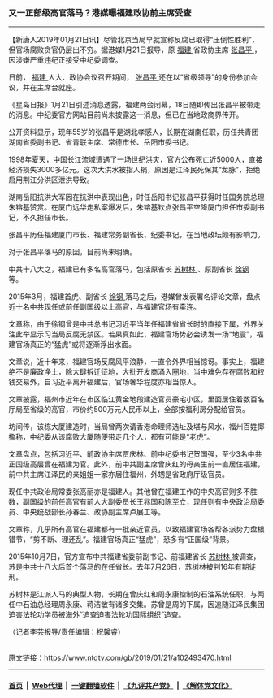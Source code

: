### 又一正部级高官落马？港媒曝福建政协前主席受查
------------------------

<div class="post_content">
 <p>
  【新唐人2019年01月21日讯】尽管北京当局早就宣称反腐已取得“压倒性胜利”，但官场腐败贪官仍层出不穷。据港媒1月21日报导，原
  <a href="https://www.ntdtv.com/gb/福建.htm">
   福建
  </a>
  省政协主席
  <a href="https://www.ntdtv.com/gb/张昌平.htm">
   张昌平
  </a>
  ，因涉嫌严重违纪正接受中纪委调查。
 </p>
 <p>
  日前，
  <a href="https://www.ntdtv.com/gb/福建.htm">
   福建
  </a>
  人大、政协会议召开期间，
  <a href="https://www.ntdtv.com/gb/张昌平.htm">
   张昌平
  </a>
  还在以“省级领导”的身份参加会议，并在主席台就座。
 </p>
 <p>
  《星岛日报》1月21日引述消息透露，福建两会闭幕，18日随即传出张昌平被带走的消息。中纪委官方网站目前尚未披露这一消息，但已在当地政商界传开。
 </p>
 <p>
  公开资料显示，现年55岁的张昌平是湖北孝感人，长期在湖南任职，历任共青团湖南省委副书记、省青联主席、常德市长、岳阳市委书记。
 </p>
 <p>
  1998年夏天，中国长江流域遭遇了一场世纪洪灾，官方公布死亡近5000人，直接经济损失3000多亿元。这次大洪水被指人祸，原因是江泽民死保其“龙脉”，拒绝启用荆江分洪区泄洪导致。
 </p>
 <p>
  湖南岳阳抗洪大军因在抗洪中表现出色，时任岳阳书记张昌平获得时任国务院总理朱镕基赞赏。在厦门远华走私案爆发后，朱镕基钦点张昌平空降厦门担任市委副书记，不久担任市长。
 </p>
 <p>
  张昌平历任福建厦门市长、福建常务副省长、纪委书记，在当地政坛颇有影响力。
 </p>
 <p>
  对于张昌平落马的原因，目前尚未明确。
 </p>
 <p>
  中共十八大之，福建已有多名高官落马，包括原省长
  <a href="https://www.ntdtv.com/gb/苏树林.htm">
   苏树林
  </a>
  、原副省长
  <a href="https://www.ntdtv.com/gb/徐钢.htm">
   徐钢
  </a>
  等。
 </p>
 <p>
  2015年3月，福建首虎、副省长
  <a href="https://www.ntdtv.com/gb/徐钢.htm">
   徐钢
  </a>
  落马之后，港媒曾发表署名评论文章，盘点近十名中共现任或前任副国级以上高官，与福建官场有牵连。
 </p>
 <p>
  文章称，由于徐钢曾是中共总书记习近平当年任福建省省长时的直接下属，外界关注此举显示习当局反腐无禁区。若果真如此，福建官场势必会诱发一场“地震”，福建官场真正的“猛虎”或将逐渐浮出水面。
 </p>
 <p>
  文章说，近十年来，福建官场反腐风平浪静，一直令外界相当惊讶。事实上，福建绝不是廉政净土，除大肆拆迁征地，大批开发商涌入圈地，当中难免存在腐败和权钱交易外，自习近平离开福建后，官场奢华程度亦相当惊人。
 </p>
 <p>
  文章披露，福州市近年在市区临江黄金地段建造官员豪宅小区，里面居住着数百名厅局至省级的高官，市价约500万元人民币以上，全部按福利房分配给官员。
 </p>
 <p>
  坊间传，该栋大厦建造时，当局曾两次请香港命理师选址及堪与风水，福州百姓揶揄称，中纪委从该腐败大厦随便带走几个人，都有可能是“老虎”。
 </p>
 <p>
  文章盘点，包括习近平、前政协主席贾庆林、前中纪委书记贺国强，至少3名中共正国级高层曾在福建为官。此外，前中共副主席曾庆红的母亲生前一直居住福建，前中共主席江泽民的亲姐姐一家亦居住福州，外甥是省政府厅级官员。
 </p>
 <p>
  现任中共政治局常委张高丽亦是福建人。其他曾在福建工作的中央高官则多不胜数，副国级的前任高官有前人大副委员长王兆国和陈至立，现任则有中央政治局委员、中央统战部长孙春兰、政协副主席卢展工等。
 </p>
 <p>
  文章称，几乎所有高官在福建都有一批亲近官员，以致福建官场各帮各派势力盘根错节，“剪不断、理还乱”。福建官场真正“猛虎”，恐多有“正国级”背景。
 </p>
 <p>
  2015年10月7日，官方宣布中共福建省委前副书记、前福建省长
  <a href="https://www.ntdtv.com/gb/苏树林.htm">
   苏树林
  </a>
  被调查，苏是中共十八大后首个落马的在任省长。去年7月26日，苏树林被判16年有期徒刑。
 </p>
 <p>
  苏树林是江派人马的典型人物，长期在曾庆红和周永康控制的石油系统任职，与两任中石油总经理周永康、蒋洁敏有诸多交集。苏曾是周的下属，因追随江泽民集团迫害法轮功学员被海外“追查迫害法轮功国际组织”追查。
 </p>
 <p>
  （记者李芸报导/责任编辑：祝馨睿）
 </p>
 <div class="single_ad">
 </div>
</div>

<br/>原文链接：https://www.ntdtv.com/gb/2019/01/21/a102493470.html


------------------------
#### [首页](https://github.com/gfw-breaker/banned-news/blob/master/README.md) &nbsp;|&nbsp; [Web代理](https://github.com/labour-camp/helloworld) &nbsp;|&nbsp; [一键翻墙软件](https://github.com/gfw-breaker/nogfw/blob/master/README.md) &nbsp;|&nbsp; [《九评共产党》](https://github.com/gfw-breaker/9ping.md/blob/master/README.md#九评之一评共产党是什么) &nbsp;|&nbsp; [《解体党文化》](https://github.com/gfw-breaker/jtdwh.md/blob/master/README.md#绪论)

